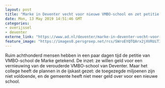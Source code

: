 ```yaml
---
layout: post
title: "Marke in Deventer vecht voor nieuwe VMBO-school en zet petitie op"
date: Mon, 13 May 2019 14:51:46 GMT
categories: 
- overijssel 
- deventer 
externe_link: "https://www.ad.nl/deventer/marke-in-deventer-vecht-voor-nieuwe-vmbo-school-en-zet-petitie-op~a327cf0c/"
feature_image: "https://images0.persgroep.net/rcs/SWroEYQTQArx2jXVRUiTImrOzqI/diocontent/140010168/_fitwidth/400/?appId=21791a8992982cd8da851550a453bd7f&quality=0.7"
---
```


Ruim achthonderd mensen hebben in een paar dagen tijd de petitie van VMBO-school de Marke getekend. De inzet: ze willen geld voor een vernieuwing van de verouderde VMBO-school van Deventer. Maar het college heeft de plannen in de ijskast gezet: de toegezegde miljoenen zijn niet voldoende, en de gemeente heeft niet meer geld over voor een nieuwe school.
